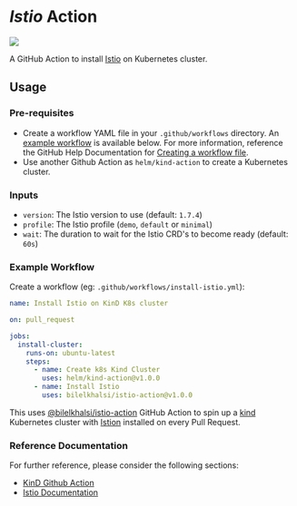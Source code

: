 # *Istio* Action

[![](https://github.com/bilelkhalsi/istio-action/workflows/TestIstioInstall/badge.svg?branch=master)](https://github.com/bilelkhalsi/istio-action/actions)

A GitHub Action to install [Istio](https://istio.io/) on Kubernetes cluster.

## Usage

### Pre-requisites

* Create a workflow YAML file in your `.github/workflows` directory. An [example workflow](#example-workflow) is available below.
For more information, reference the GitHub Help Documentation for [Creating a workflow file](https://help.github.com/en/articles/configuring-a-workflow#creating-a-workflow-file).
* Use another Github Action as `helm/kind-action` to create a Kubernetes cluster.

### Inputs

- `version`: The Istio version to use (default: `1.7.4`)
- `profile`: The Istio profile (`demo`, `default` or `minimal`)
- `wait`: The duration to wait for the Istio CRD's to become ready (default: `60s`)


### Example Workflow

Create a workflow (eg: `.github/workflows/install-istio.yml`):

```yaml
name: Install Istio on KinD K8s cluster

on: pull_request

jobs:
  install-cluster:
    runs-on: ubuntu-latest
    steps:
      - name: Create k8s Kind Cluster
        uses: helm/kind-action@v1.0.0
      - name: Install Istio
        uses: bilelkhalsi/istio-action@v1.0.0      
```

This uses [@bilelkhalsi/istio-action](https://www.github.com/bilelkhalsi/istio-action) GitHub Action to spin up a [kind](https://kind.sigs.k8s.io/) Kubernetes cluster with [Istion](https://istio.io/) installed on every Pull Request.

### Reference Documentation
For further reference, please consider the following sections:
* [KinD Github Action](https://github.com/helm/kind-action)
* [Istio Documentation](https://istio.io/latest/docs/)
